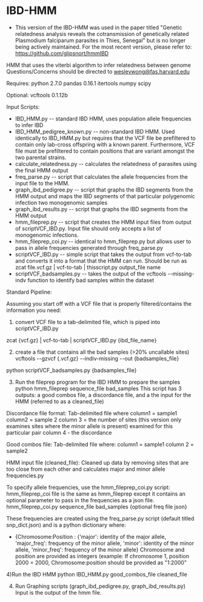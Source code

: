 # IBD-HMM


* This version of the IBD-HMM was used in the paper titled "Genetic relatedness analysis reveals the cotransmission of genetically related Plasmodium falciparum parasites in Thies, Senegal" but is no longer being actively maintained. For the most recent version, please refer to: https://github.com/glipsnort/hmmIBD


HMM that uses the viterbi algorithm to infer relatedness between genome
Questions/Concerns should be directed to wesleywong@fas.harvard.edu


Requires:
python 2.7.0
pandas 0.16.1
itertools
numpy
scipy

Optional:
vcftools 0.1.12b

Input Scripts:

* IBD_HMM.py -- standard IBD HMM, uses population allele frequencies to infer IBD
* IBD_HMM_pedigree_known.py -- non-standard IBD HMM. Used identically to IBD_HMM.py but requires that the VCF file be prefiltered to contain only lab-cross offspring with a known parent. Furthermore, VCF file must be prefiltered to contain positions that are variant amongst the two parental strains.
* calculate_relatedness.py -- calculates the relatedness of parasites using the final HMM output
* freq_parse.py -- script that calculates the allele frequencies from the input file to the HMM.
* graph_ibd_pedigree.py -- script that graphs the IBD segments from the HMM output and maps the IBD segments of that particular polygenomic infection two monogenomic samples
* graph_ibd_results.py -- script that graphs the IBD segments from the HMM output
* hmm_fileprep.py -- script that creates the HMM input files from output of scriptVCF_IBD.py. Input file should only accepts a list of monogenomic infections.
* hmm_fileprep_coi.py -- identical to hmm_fileprep.py but allows user to pass in allele frequencies generated through freq_parse.py
* scriptVCF_IBD.py -- simple script that takes the output from vcf-to-tab and converts it into a format that the HMM can run. Should be run as zcat file.vcf.gz | vcf-to-tab | thisscript.py output_file name
* scriptVCF_badsamples.py -- takes the output of the vcftools --missing-indv function to identify bad samples within the dataset

Standard Pipeline:

Assuming you start off with a VCF file that is properly filtered/contains the information you need:

1) convert VCF file to a tab-delimited file, which is piped into scriptVCF_IBD.py

zcat {vcf.gz} | vcf-to-tab | scriptVCF_IBD.py {ibd_file_name}

2) create a file that contains all the bad samples (>20% uncallable sites)
vcftools --gzvcf {.vcf.gz} --indiv-missing --out {badsamples_file}

python scriptVCF_badsamples.py {badsamples_file}

3) Run the fileprep program for the IBD HMM to prepare the samples
python hmm_fileprep sequence_file bad_samples
This script has 3 outputs: a good combos file, a discordance file, and a the input for the HMM (referred to as a cleaned_file)

Discordance file format:
Tab-delimited file where 
column1 = sample1
column2 = sample 2
column 3 = the number of sites (this version only examines sites where the minor allele is present) examined for this particular pair
column 4 - the discordance

Good combos file:
Tab-delimited file where:
column1 = sample1
column 2 = sample2

HMM input file (cleaned_file):
Cleaned up data by removing sites that are too close from each other and calculates  major and minor allele frequencies.py

To specify allele frequencies, use the hmm_fileprep_coi.py script:
hmm_fileprep_coi file is the same as hmm_fileprep except it contains an optional parameter to pass in the frequencies as a json file. 
hmm_fileprep_coi.py sequence_file bad_samples {optional freq file json}

These frequencies are created using the freq_parse.py script (default titled snp_dict.json) and is a python dictionary where:
* {Chromosome:Position : {'major': identity of the major allele,
                          'major_freq': frequency of the minor allele,
                          'minor': identity of the minor allele,
                          'minor_freq': frequency of the minor allele}
Chromosome and position are provided as integers (example: If chromosome 1, position 2000 = 2000, Chromosome:position should be provided as "1:2000"

4)Run the IBD HMM 
python IBD_HMM.py good_combos_file cleaned_file

4) Run Graphing scripts (graph_ibd_pedigree.py, graph_ibd_results.py)
Input is the output of the hmm file.
